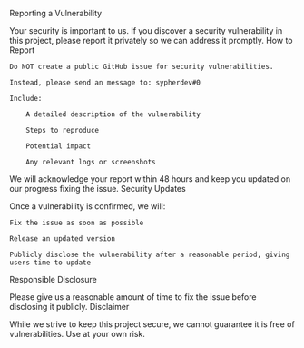 Reporting a Vulnerability

Your security is important to us. If you discover a security vulnerability in this project, please report it privately so we can address it promptly.
How to Report

    Do NOT create a public GitHub issue for security vulnerabilities.

    Instead, please send an message to: sypherdev#0

    Include:

        A detailed description of the vulnerability

        Steps to reproduce

        Potential impact

        Any relevant logs or screenshots

We will acknowledge your report within 48 hours and keep you updated on our progress fixing the issue.
Security Updates

Once a vulnerability is confirmed, we will:

    Fix the issue as soon as possible

    Release an updated version

    Publicly disclose the vulnerability after a reasonable period, giving users time to update

Responsible Disclosure

Please give us a reasonable amount of time to fix the issue before disclosing it publicly.
Disclaimer

While we strive to keep this project secure, we cannot guarantee it is free of vulnerabilities. Use at your own risk.
